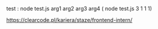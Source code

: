 test : node test.js arg1 arg2 arg3 arg4 ( node test.js 3 1 1 1)

https://clearcode.pl/kariera/staze/frontend-intern/

